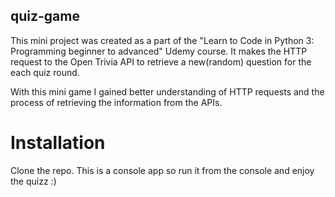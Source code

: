 ## quiz-game
This mini project was created as a part of the "Learn to Code in Python 3: Programming beginner to advanced" Udemy course. 
It makes the HTTP request to the Open Trivia API to retrieve a new(random) question for the each quiz round.

With this mini game I gained better understanding of HTTP requests and the process of retrieving the information from the APIs.

# Installation
Clone the repo. This is a console app so run it from the console and enjoy the quizz :)
